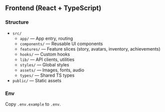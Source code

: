 ## Frontend (React + TypeScript)

### Structure
- `src/`
  - `app/` — App entry, routing
  - `components/` — Reusable UI components
  - `features/` — Feature slices (story, avatars, inventory, achievements)
  - `hooks/` — Custom hooks
  - `lib/` — API clients, utilities
  - `styles/` — Global styles
  - `assets/` — Images, fonts, audio
  - `types/` — Shared TS types
- `public/` — Static assets

### Env
Copy `.env.example` to `.env`.
